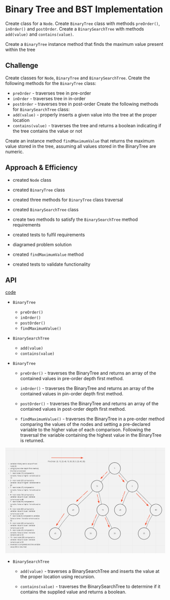 # Binary Tree and BST Implementation


Create class for a `Node`. Create `BinaryTree` class with methods `preOrder()`, `inOrder()` and `postOrder`. Create a `BinarySearchTree` with methods `add(value)`  and `contains(value)`.

Create a `BinaryTree` instance method that finds the maximum value present within the tree

## Challenge

Create classes for `Node`, `BinaryTree` and `BinarySearchTree`. Create the following methods for the `BinaryTree` class:
- `preOrder` - traverses tree in pre-order
- `inOrder` - traverses tree in in-order
- `postOrder` - traverses tree in post-order
Create the following methods for `BinarySearchTree` class:
- `add(value)` - properly inserts a given value into the tree at the proper location
- `contains(value)` - traverses the tree and returns a boolean indicating if the tree contains the value or not

Create an instance method `findMaximumValue` that returns the maximum value stored in the tree, assuming all values stored in the BinaryTree are numeric.

## Approach & Efficiency

- created `Node` class
- created `BinaryTree` class
- created three methods for `BinaryTree` class traversal
- created `BinarySearchTree` class
- create two methods to satisfy the `BinarySearchTree` method requirements
- created tests to fulfil requirements

- diagramed problem solution
- created `findMaximumValue` method
- created tests to validate functionality


## API

[code](./tree.js)

- `BinaryTree`
  - `preOrder()`
  - `inOrder()`
  - `postOrder()`
  - `findMaximumValue()`
- `BinarySearchTree`
  - `add(value)`
  - `contains(value)`

- `BinaryTree`
  - `preOrder()` - traverses the BinaryTree and returns an array of the contained values in pre-order depth first method.

  - `inOrder()` - traverses the BinaryTree and returns an array of the contained values in pin-order depth first method.

  - `postOrder()` - traverses the BinaryTree and returns an array of the contained values in post-order depth first method.

  - `findMaximumValue()` - traverses the BinaryTree in a pre-order method comparing the values of the nodes and setting a pre-declared variable to the higher value of each comparison. Following the traversal the variable containing the highest value in the BinaryTree is returned.

![Whiteboard Example](../../assets/find-maximum-value.png)

- `BinarySearchTree`
  - `add(value)` - traverses a BinarySearchTree and inserts the value at the proper location using recursion.

  - `contains(value)` - traverses the BinarySearchTree to determine if it contains the supplied value and returns a boolean.


